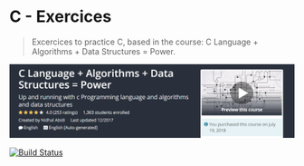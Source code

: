 
# C - Exercices

> Excercices to practice C, based in the course: C Language + Algorithms + Data Structures = Power.

![](C-course.png)

[![Build Status][travis-image]][travis-url]

[travis-image]: https://img.shields.io/badge/Udemy-Link%20to%20buy-blue

[travis-url]: https://www.udemy.com/clang-algo-ds/
